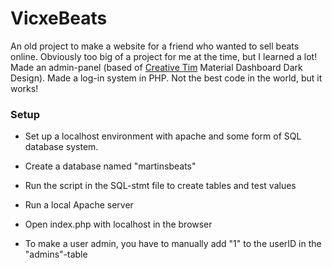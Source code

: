 # VicxeBeats
An old project to make a website for a friend who wanted to sell beats online. Obviously too big of a project for me at the time, but I learned a lot!
Made an admin-panel (based of [Creative Tim](https://www.creative-tim.com/) Material Dashboard Dark Design). Made a log-in system in PHP. Not the best code in the world, but it works! 


### Setup

* Set up a localhost environment with apache and some form of SQL database system.
* Create a database named "martinsbeats"
* Run the script in the SQL-stmt file to create tables and test values
* Run a local Apache server
* Open index.php with localhost in the browser

* To make a user admin, you have to manually add "1" to the userID in the "admins"-table

